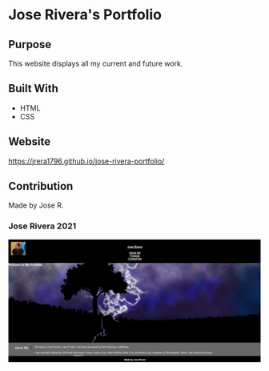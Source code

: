 # Jose Rivera's Portfolio

## Purpose
This website displays all my current and future work.

## Built With
* HTML
* CSS

## Website
https://jrera1796.github.io/jose-rivera-portfolio/

## Contribution
Made by Jose R.

### Jose Rivera 2021

![Portfolio Screenshot](/assets/images/webimage.PNG/?raw=true "Portfolio")